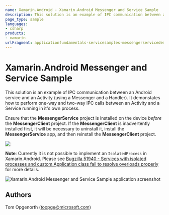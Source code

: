```yaml
---
name: Xamarin.Android - Xamarin.Android Messenger and Service Sample
description: This solution is an example of IPC communication between an Android service and an Activity (using a Messenger and a Handler). It demonstates how...
page_type: sample
languages:
- csharp
products:
- xamarin
urlFragment: applicationfundamentals-servicesamples-messengerservicedemo
---
```

# Xamarin.Android Messenger and Service Sample

This solution is an example of IPC communication between an Android service and an Activity (using a Messenger and a Handler). It demonstates how to perform one-way and two-way IPC calls between an Activity and a Service running in it's own process.

Ensure that the **MessengerService** project is installed on the device _before_ the **MessengerClient** project. If the **MessengerClient** is inadvertently installed first, it will be necessary to uninstall it, install the **MessengerService** app, and then reinstall the **MessengerClient** project.

![](./Screenshots/service-messenger-activity.png)

**Note**: Currently it is not possible to implement an `IsolatedProcess` in Xamarin.Android. Please see [Bugzilla 51940 -  Services with isolated processes and custom Application class fail to resolve overloads properly](https://bugzilla.xamarin.com/show_bug.cgi?id=51940) for more details.


![Xamarin.Android Messenger and Service Sample application screenshot](Screenshots/service-messenger-activity.png "Xamarin.Android Messenger and Service Sample application screenshot")

## Authors

Tom Opgenorth (toopge@microsoft.com)
